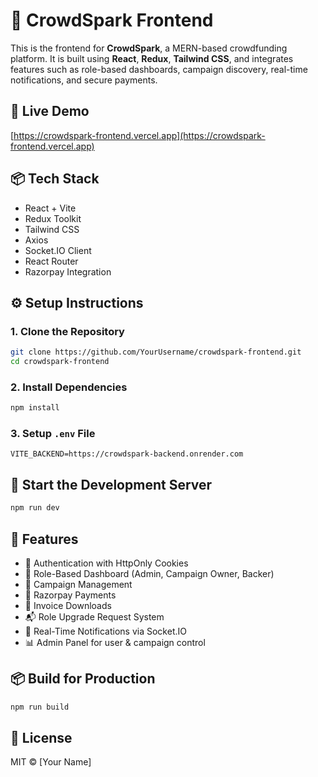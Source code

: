 # 🎨 CrowdSpark Frontend

This is the frontend for **CrowdSpark**, a MERN-based crowdfunding platform. It is built using **React**, **Redux**, **Tailwind CSS**, and integrates features such as role-based dashboards, campaign discovery, real-time notifications, and secure payments.

## 🔗 Live Demo

[https://crowdspark-frontend.vercel.app](https://crowdspark-frontend.vercel.app)

## 📦 Tech Stack

- React + Vite
- Redux Toolkit
- Tailwind CSS
- Axios
- Socket.IO Client
- React Router
- Razorpay Integration

## ⚙️ Setup Instructions

### 1. Clone the Repository

```bash
git clone https://github.com/YourUsername/crowdspark-frontend.git
cd crowdspark-frontend
```

### 2. Install Dependencies

```bash
npm install
```

### 3. Setup `.env` File

```env
VITE_BACKEND=https://crowdspark-backend.onrender.com
```

## 🚀 Start the Development Server

```bash
npm run dev
```

## 🌟 Features

- 🔐 Authentication with HttpOnly Cookies
- 🧠 Role-Based Dashboard (Admin, Campaign Owner, Backer)
- 📢 Campaign Management
- 💸 Razorpay Payments
- 📄 Invoice Downloads
- 📬 Role Upgrade Request System
- 🔔 Real-Time Notifications via Socket.IO
- 📊 Admin Panel for user & campaign control

## 📦 Build for Production

```bash
npm run build
```

## 📘 License

MIT © [Your Name]